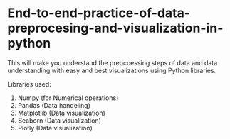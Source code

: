 # End-to-end-practice-of-data-preprocesing-and-visualization-in-python

This will make you understand the prepcoessing steps of data and data understanding with easy and best visualizations using Python libraries.

Libraries used:
  1. Numpy (for Numerical operations)
  2. Pandas (Data handeling)
  3. Matplotlib (Data visualization)
  4. Seaborn (Data visualization)
  5. Plotly (Data visualization)
